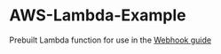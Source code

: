 # AWS-Lambda-Example
Prebuilt Lambda function for use in the [Webhook guide](https://quackacademy.com/guides/general/webhooks)
